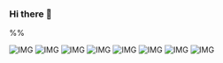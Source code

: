 ### Hi there 👋

<!--
**FB-KO/FB-KO** is a ✨ _special_ ✨ repository because its `README.md` (this file) appears on your GitHub profile.

Here are some ideas to get you started:

- 🔭 I’m currently working on ...
- 🌱 I’m currently learning ...
- 👯 I’m looking to collaborate on ...
- 🤔 I’m looking for help with ...
- 💬 Ask me about ...
- 📫 How to reach me: ...
- 😄 Pronouns: ...
- ⚡ Fun fact: ...
-->%%
![IMG](https://user-images.githubusercontent.com/20098740/189460269-faf9c907-ebcf-45e3-903d-cf747a115e4f.gif)
![IMG](https://i.imgur.com/tABin5L.gif)
![IMG](https://i.imgur.com/93V7zGr.gif)
![IMG](https://i.imgur.com/tABin5L.gif)
![IMG](https://i.imgur.com/j4FST9r.gif)
![IMG](https://i.imgur.com/tABin5L.gif)
![IMG](https://i.imgur.com/D78nzhz.gif)
![IMG](https://i.imgur.com/tABin5L.gif)
